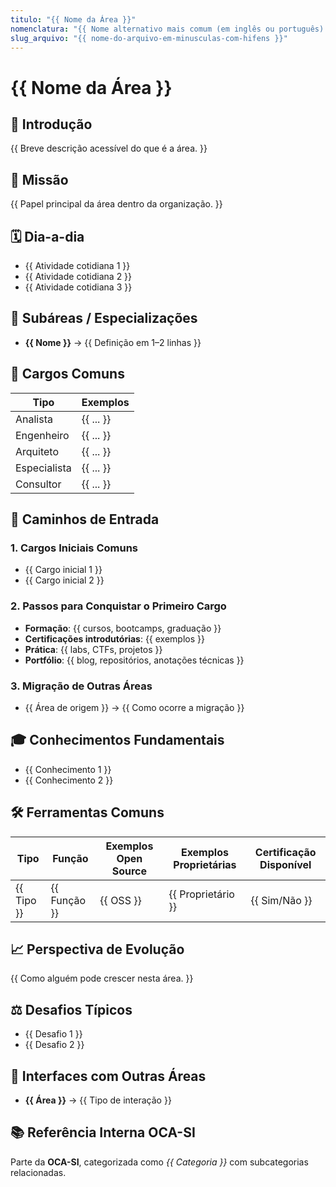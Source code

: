 ```yaml
---
titulo: "{{ Nome da Área }}"
nomenclatura: "{{ Nome alternativo mais comum (em inglês ou português) }}"
slug_arquivo: "{{ nome-do-arquivo-em-minusculas-com-hifens }}"
---
```


# {{ Nome da Área }}

## 📖 Introdução
{{ Breve descrição acessível do que é a área. }}

## 📌 Missão
{{ Papel principal da área dentro da organização. }}

## 🗓️ Dia-a-dia
- {{ Atividade cotidiana 1 }}
- {{ Atividade cotidiana 2 }}
- {{ Atividade cotidiana 3 }}

## 🧩 Subáreas / Especializações
- **{{ Nome }}** → {{ Definição em 1–2 linhas }}

## 👥 Cargos Comuns
| Tipo | Exemplos |
|------|----------|
| Analista | {{ ... }} |
| Engenheiro | {{ ... }} |
| Arquiteto | {{ ... }} |
| Especialista | {{ ... }} |
| Consultor | {{ ... }} |

## 🌱 Caminhos de Entrada
### 1. Cargos Iniciais Comuns
- {{ Cargo inicial 1 }}
- {{ Cargo inicial 2 }}

### 2. Passos para Conquistar o Primeiro Cargo
- **Formação**: {{ cursos, bootcamps, graduação }}
- **Certificações introdutórias**: {{ exemplos }}
- **Prática**: {{ labs, CTFs, projetos }}
- **Portfólio**: {{ blog, repositórios, anotações técnicas }}

### 3. Migração de Outras Áreas
- {{ Área de origem }} → {{ Como ocorre a migração }}

## 🎓 Conhecimentos Fundamentais
- {{ Conhecimento 1 }}
- {{ Conhecimento 2 }}

## 🛠 Ferramentas Comuns
| Tipo | Função | Exemplos Open Source | Exemplos Proprietárias | Certificação Disponível |
|------|--------|----------------------|-------------------------|-------------------------|
| {{ Tipo }} | {{ Função }} | {{ OSS }} | {{ Proprietário }} | {{ Sim/Não }} |

## 📈 Perspectiva de Evolução
{{ Como alguém pode crescer nesta área. }}

## ⚖️ Desafios Típicos
- {{ Desafio 1 }}
- {{ Desafio 2 }}

## 🔄 Interfaces com Outras Áreas
- **{{ Área }}** → {{ Tipo de interação }}

## 📚 Referência Interna OCA-SI
Parte da **OCA-SI**, categorizada como *{{ Categoria }}* com subcategorias relacionadas.
